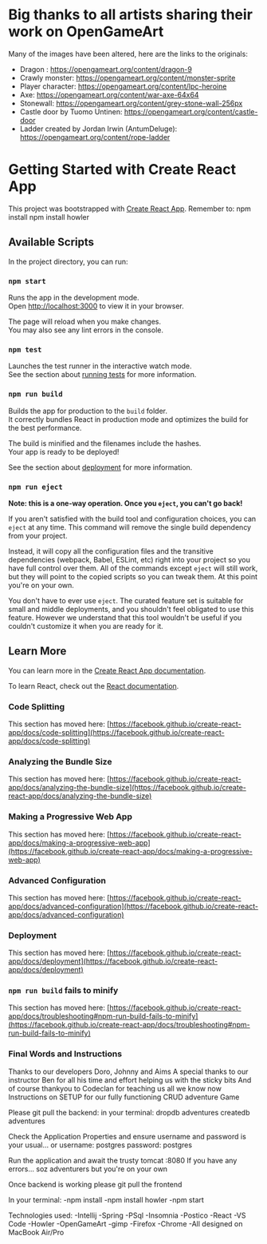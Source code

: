 # Big thanks to all artists sharing their work on OpenGameArt
Many of the images have been altered, here are the links to the originals: 
- Dragon : https://opengameart.org/content/dragon-9
- Crawly monster: https://opengameart.org/content/monster-sprite 
- Player character: https://opengameart.org/content/lpc-heroine
- Axe: https://opengameart.org/content/war-axe-64x64 
- Stonewall: https://opengameart.org/content/grey-stone-wall-256px 
- Castle door by Tuomo Untinen: https://opengameart.org/content/castle-door
- Ladder created by Jordan Irwin (AntumDeluge): https://opengameart.org/content/rope-ladder  


# Getting Started with Create React App

This project was bootstrapped with [Create React App](https://github.com/facebook/create-react-app).
Remember to:
npm install
npm install howler

## Available Scripts

In the project directory, you can run:

### `npm start`

Runs the app in the development mode.\
Open [http://localhost:3000](http://localhost:3000) to view it in your browser.

The page will reload when you make changes.\
You may also see any lint errors in the console.

### `npm test`

Launches the test runner in the interactive watch mode.\
See the section about [running tests](https://facebook.github.io/create-react-app/docs/running-tests) for more information.

### `npm run build`

Builds the app for production to the `build` folder.\
It correctly bundles React in production mode and optimizes the build for the best performance.

The build is minified and the filenames include the hashes.\
Your app is ready to be deployed!

See the section about [deployment](https://facebook.github.io/create-react-app/docs/deployment) for more information.

### `npm run eject`

**Note: this is a one-way operation. Once you `eject`, you can't go back!**

If you aren't satisfied with the build tool and configuration choices, you can `eject` at any time. This command will remove the single build dependency from your project.

Instead, it will copy all the configuration files and the transitive dependencies (webpack, Babel, ESLint, etc) right into your project so you have full control over them. All of the commands except `eject` will still work, but they will point to the copied scripts so you can tweak them. At this point you're on your own.

You don't have to ever use `eject`. The curated feature set is suitable for small and middle deployments, and you shouldn't feel obligated to use this feature. However we understand that this tool wouldn't be useful if you couldn't customize it when you are ready for it.

## Learn More

You can learn more in the [Create React App documentation](https://facebook.github.io/create-react-app/docs/getting-started).

To learn React, check out the [React documentation](https://reactjs.org/).

### Code Splitting

This section has moved here: [https://facebook.github.io/create-react-app/docs/code-splitting](https://facebook.github.io/create-react-app/docs/code-splitting)

### Analyzing the Bundle Size

This section has moved here: [https://facebook.github.io/create-react-app/docs/analyzing-the-bundle-size](https://facebook.github.io/create-react-app/docs/analyzing-the-bundle-size)

### Making a Progressive Web App

This section has moved here: [https://facebook.github.io/create-react-app/docs/making-a-progressive-web-app](https://facebook.github.io/create-react-app/docs/making-a-progressive-web-app)

### Advanced Configuration

This section has moved here: [https://facebook.github.io/create-react-app/docs/advanced-configuration](https://facebook.github.io/create-react-app/docs/advanced-configuration)

### Deployment

This section has moved here: [https://facebook.github.io/create-react-app/docs/deployment](https://facebook.github.io/create-react-app/docs/deployment)

### `npm run build` fails to minify

This section has moved here: [https://facebook.github.io/create-react-app/docs/troubleshooting#npm-run-build-fails-to-minify](https://facebook.github.io/create-react-app/docs/troubleshooting#npm-run-build-fails-to-minify)

### Final Words and Instructions ###

Thanks to our developers Doro, Johnny and Aims
A special thanks to our instructor Ben for all his time and effort helping us with the sticky bits
And of course thankyou to Codeclan for teaching us all we know now
Instructions on SETUP for our fully functioning CRUD adventure Game

Please git pull the backend:
in your terminal:
dropdb adventures
createdb adventures

Check the Application Properties and ensure username and password is your usual... or
username: postgres
password: postgres

Run the application and await the trusty tomcat :8080
If you have any errors... soz adventurers but you're on your own

Once backend is working please git pull the frontend

In your terminal:
-npm install
-npm install howler
-npm start

Technologies used:
-Intellij
-Spring
-PSql
-Insomnia
-Postico
-React
-VS Code
-Howler
-OpenGameArt
-gimp
-Firefox
-Chrome
-All designed on MacBook Air/Pro